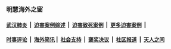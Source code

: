 
### 明慧海外之窗

####  [武汉肺炎](indexes/365.md?t=06171201) &nbsp;|&nbsp;  [迫害案例综述](indexes/328.md?t=06171201) &nbsp;|&nbsp; [迫害致死案例](indexes/277.md?t=06171201)  &nbsp;|&nbsp; [更多迫害案例](indexes/81.md?t=06171201)  &nbsp;|&nbsp; 
####  [时事评论](indexes/19.md?t=06171201) &nbsp;|&nbsp; [海外简讯](indexes/245.md?t=06171201)&nbsp;|&nbsp;  [社会支持](indexes/140.md?t=06171201) &nbsp;|&nbsp; [褒奖决议](indexes/282.md?t=06171201) &nbsp;|&nbsp; [社区报道](indexes/91.md?t=06171201)  &nbsp;|&nbsp; [天人之间](indexes/78.md?t=06171201) 

